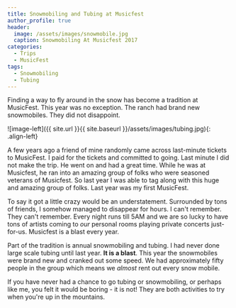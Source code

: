 ```yaml
---
title: Snowmobiling and Tubing at Musicfest
author_profile: true
header:
  image: /assets/images/snowmobile.jpg
  caption: Snowmobiling At Musicfest 2017
categories:
  - Trips
  - MusicFest
tags:
  - Snowmobiling
  - Tubing
---
```


Finding a way to fly around in the snow has become a tradition at MusicFest.  This year was no exception.  The ranch had brand new snowmobiles.  They did not disappoint.

![image-left]({{ site.url }}{{ site.baseurl }}/assets/images/tubing.jpg){: .align-left}

A few years ago a friend of mine randomly came across last-minute tickets to MusicFest.  I paid for the tickets and committed to going.  Last minute I did not make the trip.  He went on and had a great time.  While he was at Musicfest, he ran into an amazing group of folks who were seasoned veterans of Musicfest.  So last year I was able to tag along with this huge and amazing group of folks.  Last year was my first MusicFest.

To say it got a little crazy would be an understatement.  Surrounded by tons of friends, I somehow managed to disappear for hours.  I can't remember.  They can't remember.  Every night runs till 5AM and we are so lucky to have tons of artists coming to _our_ personal rooms playing private concerts just-for-us.  Musicfest is a blast every year.

Part of the tradition is annual snowmobiling and tubing.  I had never done large scale tubing until last year.  **It is a blast**.  This year the snowmobiles were brand new and cranked out some speed.  We had approximately fifty people in the group which means we _almost_ rent out every snow mobile.

If you have never had a chance to go tubing or snowmobiling, or perhaps like me, you felt it would be boring - it is not!  They are both activities to try when you're up in the mountains.
